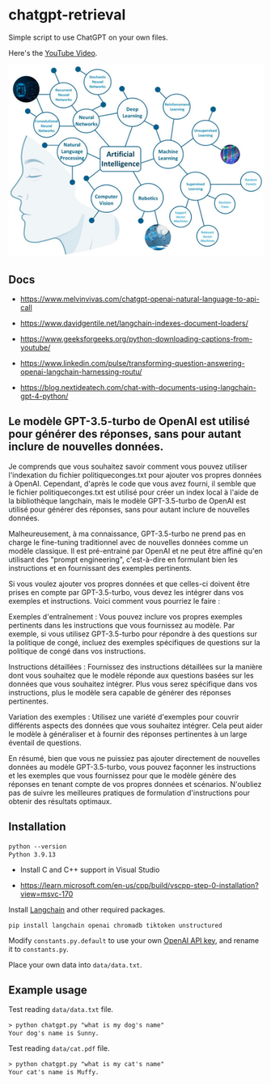 # chatgpt-retrieval

Simple script to use ChatGPT on your own files.

Here's the [YouTube Video](https://youtu.be/9AXP7tCI9PI).

![AI  Full 360](https://github.com/sanogotech/chatgpt-retrieval/blob/main/images/AIfullcompenent.jpg)

## Docs

- https://www.melvinvivas.com/chatgpt-openai-natural-language-to-api-call

- https://www.davidgentile.net/langchain-indexes-document-loaders/

- https://www.geeksforgeeks.org/python-downloading-captions-from-youtube/

- https://www.linkedin.com/pulse/transforming-question-answering-openai-langchain-harnessing-routu/

- https://blog.nextideatech.com/chat-with-documents-using-langchain-gpt-4-python/

##   Le modèle GPT-3.5-turbo de OpenAI est utilisé pour générer des réponses, sans pour autant inclure de nouvelles données.


Je comprends que vous souhaitez savoir comment vous pouvez utiliser l'indexation du fichier politiqueconges.txt pour ajouter vos propres données à OpenAI. Cependant, d'après le code que vous avez fourni, il semble que le fichier politiqueconges.txt est utilisé pour créer un index local à l'aide de la bibliothèque langchain, mais le modèle GPT-3.5-turbo de OpenAI est utilisé pour générer des réponses, sans pour autant inclure de nouvelles données.

Malheureusement, à ma connaissance, GPT-3.5-turbo ne prend pas en charge le fine-tuning traditionnel avec de nouvelles données comme un modèle classique. Il est pré-entrainé par OpenAI et ne peut être affiné qu'en utilisant des "prompt engineering", c'est-à-dire en formulant bien les instructions et en fournissant des exemples pertinents.

Si vous voulez ajouter vos propres données et que celles-ci doivent être prises en compte par GPT-3.5-turbo, vous devez les intégrer dans vos exemples et instructions. Voici comment vous pourriez le faire :

Exemples d'entraînement : Vous pouvez inclure vos propres exemples pertinents dans les instructions que vous fournissez au modèle. Par exemple, si vous utilisez GPT-3.5-turbo pour répondre à des questions sur la politique de congé, incluez des exemples spécifiques de questions sur la politique de congé dans vos instructions.

Instructions détaillées : Fournissez des instructions détaillées sur la manière dont vous souhaitez que le modèle réponde aux questions basées sur les données que vous souhaitez intégrer. Plus vous serez spécifique dans vos instructions, plus le modèle sera capable de générer des réponses pertinentes.

Variation des exemples : Utilisez une variété d'exemples pour couvrir différents aspects des données que vous souhaitez intégrer. Cela peut aider le modèle à généraliser et à fournir des réponses pertinentes à un large éventail de questions.

En résumé, bien que vous ne puissiez pas ajouter directement de nouvelles données au modèle GPT-3.5-turbo, vous pouvez façonner les instructions et les exemples que vous fournissez pour que le modèle génère des réponses en tenant compte de vos propres données et scénarios. N'oubliez pas de suivre les meilleures pratiques de formulation d'instructions pour obtenir des résultats optimaux.

## Installation

```
python --version
Python 3.9.13
```

* Install C and C++ support in Visual Studio

* https://learn.microsoft.com/en-us/cpp/build/vscpp-step-0-installation?view=msvc-170

Install [Langchain](https://github.com/hwchase17/langchain) and other required packages.
```
pip install langchain openai chromadb tiktoken unstructured
```
Modify `constants.py.default` to use your own [OpenAI API key](https://platform.openai.com/account/api-keys), and rename it to `constants.py`.

Place your own data into `data/data.txt`.

## Example usage
Test reading `data/data.txt` file.
```
> python chatgpt.py "what is my dog's name"
Your dog's name is Sunny.
```

Test reading `data/cat.pdf` file.
```
> python chatgpt.py "what is my cat's name"
Your cat's name is Muffy.
```
